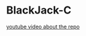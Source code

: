 # BlackJack-C

[youtube video about the repo](https://www.youtube.com/watch?v=ROdXak5sOtY&ab_channel=PashaAkito)

